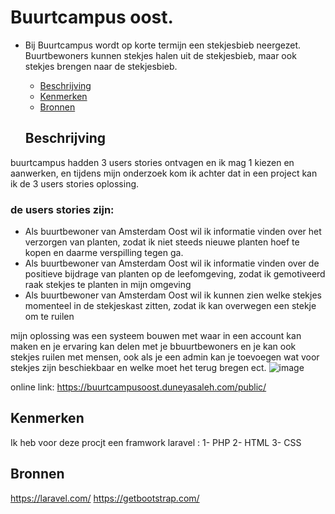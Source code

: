 # Buurtcampus oost.

- Bij Buurtcampus wordt op korte termijn een stekjesbieb neergezet. Buurtbewoners kunnen stekjes halen uit de stekjesbieb, maar ook stekjes brengen naar de stekjesbieb.

  * [Beschrijving](#beschrijving)
  * [Kenmerken](#kenmerken)
  * [Bronnen](#bronnen)
  
  ## Beschrijving
 buurtcampus hadden 3 users stories ontvagen en ik mag 1 kiezen en aanwerken, en tijdens mijn onderzoek kom ik achter dat in een project kan ik de 3 users stories      oplossing.
 
 ### de users stories zijn:
  - Als buurtbewoner van Amsterdam Oost wil ik informatie vinden over het verzorgen van planten, zodat ik niet steeds nieuwe planten hoef te kopen en daarme verspilling tegen ga. 
  - Als buurtbewoner van Amsterdam Oost wil ik informatie vinden over de positieve bijdrage van planten op de leefomgeving, zodat ik gemotiveerd raak stekjes te planten in mijn omgeving
  - Als buurtbewoner van Amsterdam Oost wil ik kunnen zien welke stekjes momenteel in de stekjeskast zitten, zodat ik kan overwegen een stekje om te ruilen
 
mijn oplossing was een systeem bouwen met waar in een account kan maken en je ervaring kan delen met je bbuurtbewoners en je kan ook stekjes ruilen met mensen, ook als je een admin kan je toevoegen wat voor stekjes zijn beschiekbaar en welke moet het terug bregen ect.
![image](https://user-images.githubusercontent.com/54691201/195327820-f843f04d-a549-4133-a664-8da6b8c04a4f.png)

online link: https://buurtcampusoost.duneyasaleh.com/public/

## Kenmerken
Ik heb voor deze procjt een framwork laravel :
1- PHP
2- HTML
3- CSS

## Bronnen

https://laravel.com/
https://getbootstrap.com/
